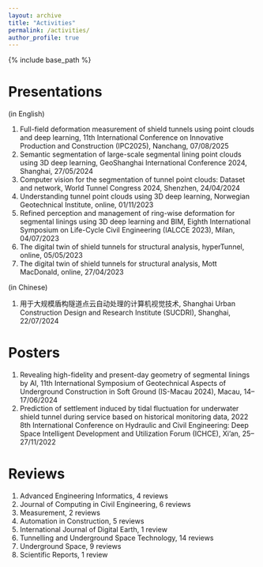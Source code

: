 ```yaml
---
layout: archive
title: "Activities"
permalink: /activities/
author_profile: true
---
```


{% include base_path %}

Presentations
======
(in English)
1.	Full-field deformation measurement of shield tunnels using point clouds and deep learning, 11th International Conference on Innovative Production and Construction (IPC2025), Nanchang, 07/08/2025
1.	Semantic segmentation of large-scale segmental lining point clouds using 3D deep learning, GeoShanghai International Conference 2024, Shanghai, 27/05/2024
1.	Computer vision for the segmentation of tunnel point clouds: Dataset and network, World Tunnel Congress 2024, Shenzhen, 24/04/2024
1.	Understanding tunnel point clouds using 3D deep learning, Norwegian Geotechnical Institute, online, 01/11/2023
1.	Refined perception and management of ring-wise deformation for segmental linings using 3D deep learning and BIM, Eighth International Symposium on Life-Cycle Civil Engineering (IALCCE 2023), Milan, 04/07/2023
1.	The digital twin of shield tunnels for structural analysis, hyperTunnel, online, 05/05/2023
1.	The digital twin of shield tunnels for structural analysis, Mott MacDonald, online, 27/04/2023

(in Chinese)
1.	用于大规模盾构隧道点云自动处理的计算机视觉技术, Shanghai Urban Construction Design and Research Institute (SUCDRI), Shanghai, 22/07/2024

Posters
======
1.	Revealing high-fidelity and present-day geometry of segmental linings by AI, 11th International Symposium of Geotechnical Aspects of Underground Construction in Soft Ground (IS-Macau 2024), Macau, 14–17/06/2024
1.	Prediction of settlement induced by tidal fluctuation for underwater shield tunnel during service based on historical monitoring data, 2022 8th International Conference on Hydraulic and Civil Engineering: Deep Space Intelligent Development and Utilization Forum (ICHCE), Xi’an, 25–27/11/2022

Reviews
======
1.	Advanced Engineering Informatics, 4 reviews
1.	Journal of Computing in Civil Engineering, 6 reviews
1.	Measurement, 2 reviews
1.	Automation in Construction, 5 reviews
1.	International Journal of Digital Earth, 1 review
1.	Tunnelling and Underground Space Technology, 14 reviews
1.	Underground Space, 9 reviews
1.	Scientific Reports, 1 review
